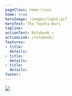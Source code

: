 ```yaml
---
pageClass: home-class
home: true
heroImage: /images/logo2.gif
heroText: The Toyota Wars
tagline: 
actionText: Rulebook →
actionLink: /rulebook/
features:
- title: 
  details: 
- title:
  details:
- title:
  details:
footer:
--- 
```









<a id="easteregg" href="https://mszob.github.io/runner/" target="_blank">
  <img id="eastereggimage" src="https://cdn.glitch.com/e6fb0ff7-07a5-4840-b183-44bd7913c483%2FNew%20Piskel-1.png.png?v=1590024013699">
</a>







